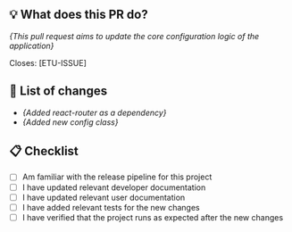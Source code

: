 ## 💡 What does this PR do?
<!--- Provide a concise summary of all the changes included in the pull request -->
_{This pull request aims to update the core configuration logic of the application}_

<!--- Provide a link to the Github/Jira ticket related to the pull request -->
Closes: [ETU-ISSUE]

## 🔧 List of changes
<!--- Provide a list of each change included in the pull request -->
* _{Added react-router as a dependency}_
* _{Added new config class}_

## 📋 Checklist
<!--- Follow up on, and tick off the tasks relevant to the pull request. Remove any irrelevant checks -->
- [ ] Am familiar with the release pipeline for this project
- [ ] I have updated relevant developer documentation
- [ ] I have updated relevant user documentation
- [ ] I have added relevant tests for the new changes
- [ ] I have verified that the project runs as expected after the new changes